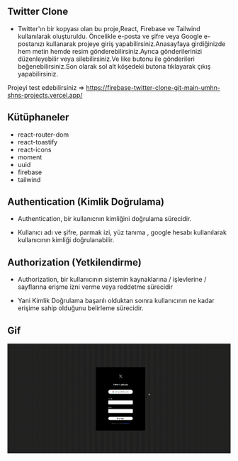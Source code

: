## Twitter Clone

- Twitter'ın bir kopyası olan bu proje,React, Firebase ve Tailwind kullanılarak oluşturuldu. Öncelikle e-posta ve şifre veya Google e-postanızı kullanarak projeye giriş yapabilirsiniz.Anasayfaya girdiğinizde hem metin hemde resim gönderebilirsiniz.Ayrıca gönderilerinizi düzenleyebilir veya silebilirsiniz.Ve like butonu ile gönderileri beğenebilirsiniz.Son olarak sol alt köşedeki butona tıklayarak çıkış yapabilirsiniz.

Projeyi test edebilirsiniz => https://firebase-twitter-clone-git-main-umhn-shns-projects.vercel.app/

## Kütüphaneler

- react-router-dom
- react-toastify
- react-icons
- moment
- uuid
- firebase
- tailwind

## Authentication (Kimlik Doğrulama)

- Authentication, bir kullanıcnın kimliğini doğrulama sürecidir.

- Kullanıcı adı ve şifre, parmak izi, yüz tanıma , google hesabı kullanılarak kullanıcının kimliği doğrulanabilir.

## Authorization (Yetkilendirme)

- Authorization, bir kullanıcının sistemin kaynaklarına / işlevlerine / sayflarına erişme izni verme veya reddetme sürecidir

- Yani Kimlik Doğrulama başarılı olduktan soınra kullanıcının ne kadar erişime sahip olduğunu belirleme sürecidir.

## Gif

<img src="./public/fb-twitter-g.gif"/>
